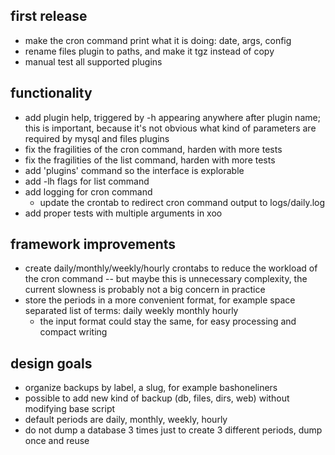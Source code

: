 first release
-------------

- make the cron command print what it is doing: date, args, config
- rename files plugin to paths, and make it tgz instead of copy
- manual test all supported plugins

functionality
-------------

- add plugin help, triggered by -h appearing anywhere after plugin name; this is important, because it's not obvious what kind of parameters are required by mysql and files plugins
- fix the fragilities of the cron command, harden with more tests
- fix the fragilities of the list command, harden with more tests
- add 'plugins' command so the interface is explorable
- add -lh flags for list command
- add logging for cron command
  - update the crontab to redirect cron command output to logs/daily.log
- add proper tests with multiple arguments in xoo

framework improvements
----------------------

- create daily/monthly/weekly/hourly crontabs to reduce the workload of the cron command -- but maybe this is unnecessary complexity, the current slowness is probably not a big concern in practice
- store the periods in a more convenient format, for example space separated list of terms: daily weekly monthly hourly
  - the input format could stay the same, for easy processing and compact writing

design goals
------------

- organize backups by label, a slug, for example bashoneliners
- possible to add new kind of backup (db, files, dirs, web) without modifying base script
- default periods are daily, monthly, weekly, hourly
- do not dump a database 3 times just to create 3 different periods, dump once and reuse
